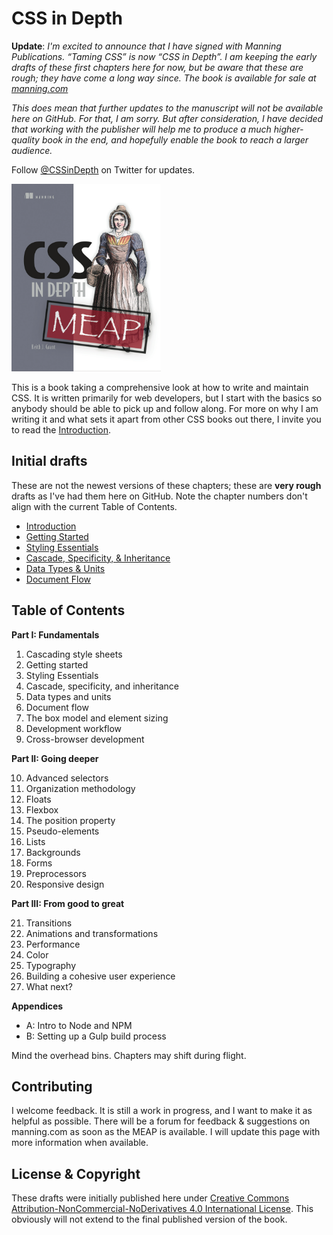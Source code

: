 # CSS in Depth

 **Update**: *I'm excited to announce that I have signed with Manning Publications. “Taming CSS” is now “CSS in Depth”. I am keeping the early drafts of these first chapters here for now, but be aware that these are rough; they have come a long way since. The book is available for sale at <a href="https://manning.com/books/css-in-depth">manning.com</a>*

 *This does mean that further updates to the manuscript will not be available here on GitHub. For that, I am sorry. But after consideration, I have decided that working with the publisher will help me to produce a much higher-quality book in the end, and hopefully enable the book to reach a larger audience.*

 Follow [@CSSinDepth](http://twitter.com/CSSinDepth) on Twitter for updates.

<a href="https://manning.com/books/css-in-depth"><img src="cover.png" height="300"/></a>

 This is a book taking a comprehensive look at how to write and maintain CSS.  It is written primarily for web developers, but I start with the basics so anybody should be able to pick up and follow along. For more on why I am writing it and what sets it apart from other CSS books out there, I invite you to read the [Introduction](introduction.md).

## Initial drafts
These are not the newest versions of these chapters; these are **very rough** drafts as I've had them here on GitHub. Note the chapter numbers don't align with the current Table of Contents.

* [Introduction](introduction.md)
* [Getting Started](Crawling/chapter1.md)
* [Styling Essentials](Crawling/chapter2.md)
* [Cascade, Specificity, & Inheritance](Crawling/chapter3.md)
* [Data Types & Units](Crawling/chapter4.md)
* [Document Flow](Crawling/chapter5.md)

## Table of Contents
**Part I: Fundamentals**
<ol>
  <li>Cascading style sheets</li>
  <li>Getting started</li>
  <li>Styling Essentials</li>
  <li>Cascade, specificity, and inheritance</li>
  <li>Data types and units</li>
  <li>Document flow</li>
  <li>The box model and element sizing</li>
  <li>Development workflow</li>
  <li>Cross-browser development</li>
</ol>

**Part II: Going deeper**
<ol start="10">
  <li>Advanced selectors</li>
  <li>Organization methodology</li>
  <li>Floats</li>
  <li>Flexbox</li>
  <li>The position property</li>
  <li>Pseudo-elements</li>
  <li>Lists</li>
  <li>Backgrounds</li>
  <li>Forms</li>
  <li>Preprocessors</li>
  <li>Responsive design</li>
</ol>

**Part III: From good to great**
<ol start="21">
  <li>Transitions</li>
  <li>Animations and transformations</li>
  <li>Performance</li>
  <li>Color</li>
  <li>Typography</li>
  <li>Building a cohesive user experience</li>
  <li>What next?</li>
</ol>

**Appendices**
* A: Intro to Node and NPM
* B: Setting up a Gulp build process


Mind the overhead bins. Chapters may shift during flight.

## Contributing

I welcome feedback. It is still a work in progress, and I want to make it as helpful as possible. There will be a forum for feedback & suggestions on manning.com as soon as the MEAP is available. I will update this page with more information when available.

## License & Copyright

These drafts were initially published here under <a rel="license" href="http://creativecommons.org/licenses/by-nc-nd/4.0/">Creative Commons Attribution-NonCommercial-NoDerivatives 4.0 International License</a>. This obviously will not extend to the final published version of the book.

